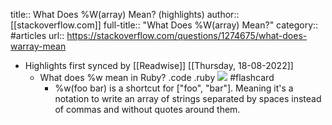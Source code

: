 title:: What Does %W(array) Mean? (highlights)
author:: [[stackoverflow.com]]
full-title:: "What Does %W(array) Mean?"
category:: #articles
url:: https://stackoverflow.com/questions/1274675/what-does-warray-mean

- Highlights first synced by [[Readwise]] [[Thursday, 18-08-2022]]
	- What does %w mean in Ruby? .code .ruby
	  ![](https://picsum.photos/200) #flashcard
		- %w(foo bar) is a shortcut for ["foo", "bar"]. Meaning it's a notation to write an array of strings separated by spaces instead of commas and without quotes around them.
